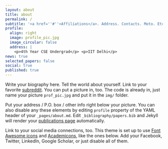 ```yaml
---
layout: about
title: about
permalink: /
subtitle: '<a href=''#''>Affiliations</a>. Address. Contacts. Moto. Etc.'
profile:
  align: right
  image: profile_pic.jpg
  image_circular: false
  address: |
    <p>4th Year CSE Undergrad</p> <p>IIT Delhi</p>
news: true
selected_papers: false
social: true
published: true
---
```


Write your biography here. Tell the world about yourself. Link to your favorite [subreddit](http://reddit.com). You can put a picture in, too. The code is already in, just name your picture `prof_pic.jpg` and put it in the `img/` folder.

Put your address / P.O. box / other info right below your picture. You can also disable any these elements by editing `profile` property of the YAML header of your `_pages/about.md`. Edit `_bibliography/papers.bib` and Jekyll will render your [publications page](/al-folio/publications/) automatically.

Link to your social media connections, too. This theme is set up to use [Font Awesome icons](http://fortawesome.github.io/Font-Awesome/) and [Academicons](https://jpswalsh.github.io/academicons/), like the ones below. Add your Facebook, Twitter, LinkedIn, Google Scholar, or just disable all of them.

